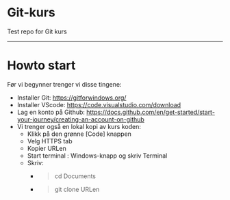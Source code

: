# Git-kurs
Test repo for Git kurs

---

# Howto start

Før vi begynner trenger vi disse tingene:
  - Installer Git: https://gitforwindows.org/
  - Installer VScode: https://code.visualstudio.com/download
  - Lag en konto på Github: https://docs.github.com/en/get-started/start-your-journey/creating-an-account-on-github
  - Vi trenger også en lokal kopi av kurs koden:
    - Klikk på den grønne [Code] knappen
    - Velg HTTPS tab
    - Kopier URLen
    - Start terminal : Windows-knapp og skriv Terminal
    - Skriv:
      - > cd Documents
      - > git clone URLen
